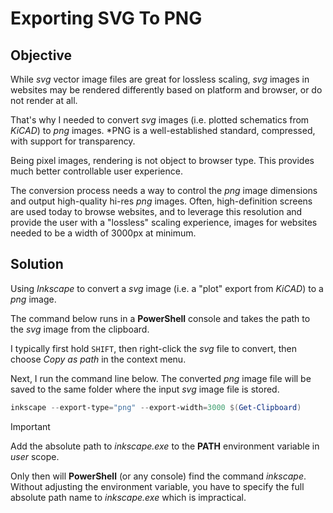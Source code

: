 # Exporting SVG To PNG

## Objective

While *svg* vector image files are great for lossless scaling, *svg* images in websites may be rendered differently based on platform and browser, or do not render at all.

That's why I needed to convert *svg* images (i.e. plotted schematics from *KiCAD*) to *png* images. *PNG is a well-established standard, compressed, with support for transparency. 

Being pixel images, rendering is not object to browser type. This provides much better controllable user experience.

The conversion process needs a way to control the *png* image dimensions and output high-quality hi-res *png* images. Often, high-definition screens are used today to browse websites, and to leverage this resolution and provide the user with a "lossless" scaling experience, images for websites needed to be a width of 3000px at minimum.

## Solution
Using *Inkscape* to convert a *svg* image (i.e. a "plot" export from *KiCAD*) to a *png* image.

The command below runs in a **PowerShell** console and takes the path to the *svg* image from the clipboard.

I typically first hold `SHIFT`, then right-click the *svg* file to convert, then choose *Copy as path* in the context menu.

Next, I run the command line below. The converted *png* image file will be saved to the same folder where the input *svg* image file is stored.

```powershell
inkscape --export-type="png" --export-width=3000 $(Get-Clipboard)
```
> [!IMPORTANT]  
> Add the absolute path to *inkscape.exe* to the **PATH** environment variable in *user* scope.
>
> Only then will **PowerShell** (or any console) find the command *inkscape*. Without adjusting the environment variable, you have to specify the full absolute path name to *inkscape.exe* which is impractical.
